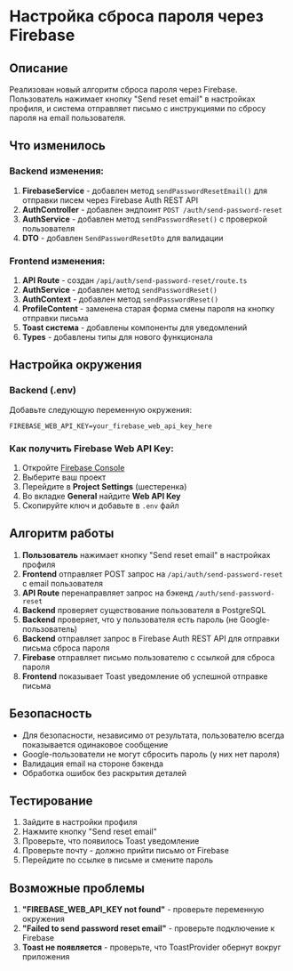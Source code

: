 # Настройка сброса пароля через Firebase

## Описание

Реализован новый алгоритм сброса пароля через Firebase. Пользователь нажимает кнопку "Send reset email" в настройках профиля, и система отправляет письмо с инструкциями по сбросу пароля на email пользователя.

## Что изменилось

### Backend изменения:

1. **FirebaseService** - добавлен метод `sendPasswordResetEmail()` для отправки писем через Firebase Auth REST API
2. **AuthController** - добавлен эндпоинт `POST /auth/send-password-reset`
3. **AuthService** - добавлен метод `sendPasswordReset()` с проверкой пользователя
4. **DTO** - добавлен `SendPasswordResetDto` для валидации

### Frontend изменения:

1. **API Route** - создан `/api/auth/send-password-reset/route.ts`
2. **AuthService** - добавлен метод `sendPasswordReset()`
3. **AuthContext** - добавлен метод `sendPasswordReset()`
4. **ProfileContent** - заменена старая форма смены пароля на кнопку отправки письма
5. **Toast система** - добавлены компоненты для уведомлений
6. **Types** - добавлены типы для нового функционала

## Настройка окружения

### Backend (.env)

Добавьте следующую переменную окружения:

```env
FIREBASE_WEB_API_KEY=your_firebase_web_api_key_here
```

### Как получить Firebase Web API Key:

1. Откройте [Firebase Console](https://console.firebase.google.com/)
2. Выберите ваш проект
3. Перейдите в **Project Settings** (шестеренка)
4. Во вкладке **General** найдите **Web API Key**
5. Скопируйте ключ и добавьте в `.env` файл

## Алгоритм работы

1. **Пользователь** нажимает кнопку "Send reset email" в настройках профиля
2. **Frontend** отправляет POST запрос на `/api/auth/send-password-reset` с email пользователя
3. **API Route** перенаправляет запрос на бэкенд `/auth/send-password-reset`
4. **Backend** проверяет существование пользователя в PostgreSQL
5. **Backend** проверяет, что у пользователя есть пароль (не Google-пользователь)
6. **Backend** отправляет запрос в Firebase Auth REST API для отправки письма сброса пароля
7. **Firebase** отправляет письмо пользователю с ссылкой для сброса пароля
8. **Frontend** показывает Toast уведомление об успешной отправке письма

## Безопасность

- Для безопасности, независимо от результата, пользователю всегда показывается одинаковое сообщение
- Google-пользователи не могут сбросить пароль (у них нет пароля)
- Валидация email на стороне бэкенда
- Обработка ошибок без раскрытия деталей

## Тестирование

1. Зайдите в настройки профиля
2. Нажмите кнопку "Send reset email"
3. Проверьте, что появилось Toast уведомление
4. Проверьте почту - должно прийти письмо от Firebase
5. Перейдите по ссылке в письме и смените пароль

## Возможные проблемы

1. **"FIREBASE_WEB_API_KEY not found"** - проверьте переменную окружения
2. **"Failed to send password reset email"** - проверьте подключение к Firebase
3. **Toast не появляется** - проверьте, что ToastProvider обернут вокруг приложения
